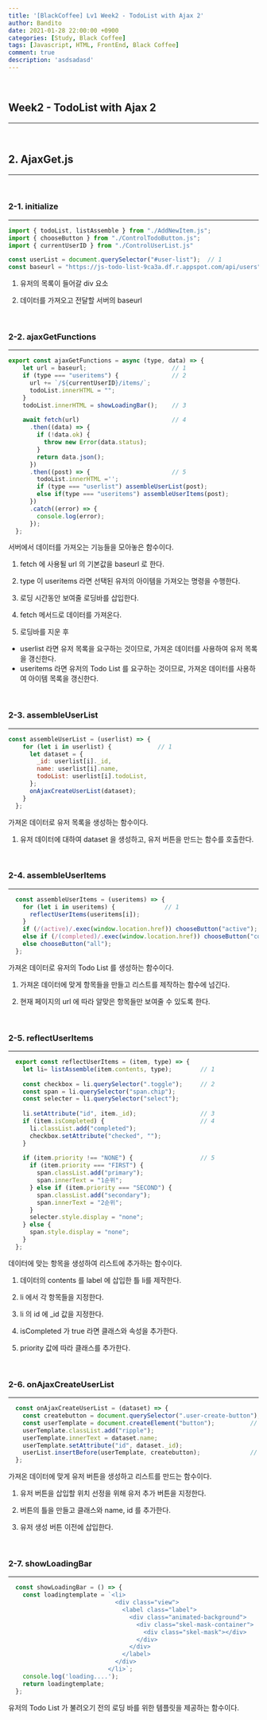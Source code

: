 ```yaml
---
title: '[BlackCoffee] Lv1 Week2 - TodoList with Ajax 2'
author: Bandito
date: 2021-01-28 22:00:00 +0900
categories: [Study, Black Coffee]
tags: [Javascript, HTML, FrontEnd, Black Coffee]
comment: true
description: 'asdsadasd'
---
```


<br/>

## Week2 - TodoList with Ajax 2
***

<br/>

## 2. AjaxGet.js
***

<br/>

### 2-1. initialize
***

```javascript
import { todoList, listAssemble } from "./AddNewItem.js";
import { chooseButton } from "./ControlTodoButton.js";
import { currentUserID } from "./ControlUserList.js"

const userList = document.querySelector("#user-list");  // 1
const baseurl = "https://js-todo-list-9ca3a.df.r.appspot.com/api/users" // 2
```

1. 유저의 목록이 들어갈 div 요소

2. 데이터를 가져오고 전달할 서버의 baseurl


<br/>

### 2-2. ajaxGetFunctions
***
```javascript
export const ajaxGetFunctions = async (type, data) => {
    let url = baseurl;                        // 1
    if (type === "useritems") {               // 2
      url += `/${currentUserID}/items/`;
      todoList.innerHTML = "";
    }
    todoList.innerHTML = showLoadingBar();    // 3
  
    await fetch(url)                          // 4
      .then((data) => {
        if (!data.ok) {
          throw new Error(data.status);
        }
        return data.json();
      })
      .then((post) => {                       // 5
        todoList.innerHTML ='';
        if (type === "userlist") assembleUserList(post);
        else if(type === "useritems") assembleUserItems(post); 
      })
      .catch((error) => {
        console.log(error);
      });
  };
```

서버에서 데이터를 가져오는 기능들을 모아놓은 함수이다.

1. fetch 에 사용될 url 의 기본값을 baseurl 로 한다.

2. type 이 useritems 라면 선택된 유저의 아이템을 가져오는 명령을 수행한다.   

3. 로딩 시간동안 보여줄 로딩바를 삽입한다.

4. fetch 메서드로 데이터를 가져온다.

5. 로딩바를 지운 후  
  + userlist 라면 유저 목록을 요구하는 것이므로, 가져온 데이터를 사용하여 유저 목록을 갱신한다.
  + useritems 라면 유저의 Todo List 를 요구하는 것이므로, 가져온 데이터를 사용하여 아이템 목록을 갱신한다.


<br/>

### 2-3. assembleUserList
***
```javascript
const assembleUserList = (userlist) => {
    for (let i in userlist) {             // 1
      let dataset = {
        _id: userlist[i]._id,
        name: userlist[i].name,
        todoList: userlist[i].todoList,
      };
      onAjaxCreateUserList(dataset);      
    }
  };
```

가져온 데이터로 유저 목록을 생성하는 함수이다.

1. 유저 데이터에 대하여 dataset 을 생성하고, 유저 버튼을 만드는 함수를 호출한다.



<br/>

### 2-4. assembleUserItems
***
```javascript
  const assembleUserItems = (useritems) => {
    for (let i in useritems) {              // 1
      reflectUserItems(useritems[i]);
    }
    if (/(active)/.exec(window.location.href)) chooseButton("active");  // 2
    else if (/(completed)/.exec(window.location.href)) chooseButton("completed");
    else chooseButton("all");
  };
```

가져온 데이터로 유저의 Todo List 를 생성하는 함수이다.

1. 가져온 데이터에 맞게 항목들을 만들고 리스트를 제작하는 함수에 넘긴다.

2. 현재 페이지의 url 에 따라 알맞은 항목들만 보여줄 수 있도록 한다.

<br/>

### 2-5. reflectUserItems
***
```javascript
  export const reflectUserItems = (item, type) => {
    let li= listAssemble(item.contents, type);        // 1
    
    const checkbox = li.querySelector(".toggle");     // 2
    const span = li.querySelector("span.chip");
    const selecter = li.querySelector("select");
  
    li.setAttribute("id", item._id);                  // 3
    if (item.isCompleted) {                           // 4
      li.classList.add("completed");
      checkbox.setAttribute("checked", "");
    }
  
    if (item.priority !== "NONE") {                   // 5
      if (item.priority === "FIRST") {
        span.classList.add("primary");
        span.innerText = "1순위";
      } else if (item.priority === "SECOND") {
        span.classList.add("secondary");
        span.innerText = "2순위";
      }
      selecter.style.display = "none";
    } else {
      span.style.display = "none";
    }
  };
```

데이터에 맞는 항목을 생성하여 리스트에 추가하는 함수이다.

1. 데이터의 contents 를 label 에 삽입한 틀 li를 제작한다.

2. li 에서 각 항목들을 지정한다.

3. li 의 id 에 _id 값을 지정한다.

4. isCompleted 가 true 라면 클래스와 속성을 추가한다.

5. priority 값에 따라 클래스를 추가한다.

<br/>

### 2-6. onAjaxCreateUserList
***
```javascript
  const onAjaxCreateUserList = (dataset) => {
    const createbutton = document.querySelector(".user-create-button"); // 1
    const userTemplate = document.createElement("button");          // 2
    userTemplate.classList.add("ripple");                           
    userTemplate.innerText = dataset.name;
    userTemplate.setAttribute("id", dataset._id);
    userList.insertBefore(userTemplate, createbutton);              // 3
  };
```

가져온 데이터에 맞게 유저 버튼을 생성하고 리스트를 만드는 함수이다.

1. 유저 버튼을 삽입할 위치 선정을 위해 유저 추가 버튼을 지정한다.

2. 버튼의 틀을 만들고 클래스와 name, id 를 추가한다.

3. 유저 생성 버튼 이전에 삽입한다.

<br/>

### 2-7. showLoadingBar
***
```javascript
  const showLoadingBar = () => {
    const loadingtemplate = `<li>
                              <div class="view">
                                <label class="label">
                                  <div class="animated-background">
                                    <div class="skel-mask-container">
                                      <div class="skel-mask"></div>
                                    </div>
                                  </div>
                                </label>
                              </div>
                            </li>`;
    console.log('loading....');
    return loadingtemplate;
  };
```

유저의 Todo List 가 불려오기 전의 로딩 바를 위한 템플릿을 제공하는 함수이다.